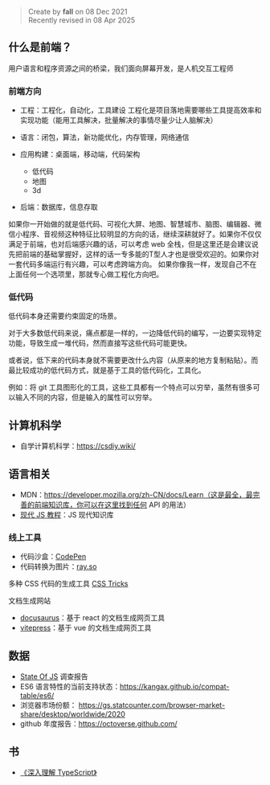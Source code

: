 > Create by **fall** on 08 Dec 2021<br/>
> Recently revised in 08 Apr 2025

## 什么是前端？

用户语言和程序资源之间的桥梁，我们面向屏幕开发，是人机交互工程师

### 前端方向

- 工程：工程化，自动化，工具建设
  工程化是项目落地需要哪些工具提高效率和实现功能（能用工具解决，批量解决的事情尽量少让人脑解决）
- 语言：闭包，算法，新功能优化，内存管理，网络通信
- 应用构建：桌面端，移动端，代码架构
  - 低代码
  - 地图
  - 3d

- 后端：数据库，信息存取

如果你一开始做的就是低代码、可视化大屏、地图、智慧城市、脑图、编辑器、微信小程序、音视频这种特征比较明显的方向的话，继续深耕就好了。如果你不仅仅满足于前端，也对后端感兴趣的话，可以考虑 web 全栈，但是这里还是会建议说先把前端的基础掌握好，这样的话一专多能的T型人才也是很受欢迎的。如果你对一套代码多端运行有兴趣，可以考虑跨端方向。
如果你像我一样，发现自己不在上面任何一个选项里，那就专心做工程化方向吧。

### 低代码

低代码本身还需要约束固定的场景。

对于大多数低代码来说，痛点都是一样的，一边降低代码的编写，一边要实现特定功能，导致生成一堆代码，然而直接写这些代码可能更快。

或者说，低下来的代码本身就不需要更改什么内容（从原来的地方复制粘贴）。而最比较成功的低代码方式，就是基于工具的低代码化，工具化。

例如：将 git 工具图形化的工具，这些工具都有一个特点可以穷举，虽然有很多可以输入不同的内容，但是输入的属性可以穷举。

## 计算机科学

- 自学计算机科学：https://csdiy.wiki/

## 语言相关

- MDN：https://developer.mozilla.org/zh-CN/docs/Learn（这是最全，最完善的前端知识库，你可以在这里找到任何 API 的用法）
- [现代 JS 教程](https://zh.javascript.info/)：JS 现代知识库

### 线上工具

- 代码沙盒：[CodePen](https://codepen.io/)
- 代码转换为图片：[ray.so](https://ray.so/)

多种 CSS 代码的生成工具 [CSS Tricks](https://qishaoxuan.github.io/css_tricks/)

文档生成网站

- [docusaurus](https://www.docusaurus.cn/)：基于 react 的文档生成网页工具
- [vitepress](https://vitepress.dev/guide/what-is-vitepress)：基于 vue 的文档生成网页工具

## 数据

- [State Of JS](https://stateofjs.com/en-US/) 调查报告
- ES6 语言特性的当前支持状态：https://kangax.github.io/compat-table/es6/
- 浏览器市场份额： https://gs.statcounter.com/browser-market-share/desktop/worldwide/2020
- github 年度报告：https://octoverse.github.com/

## 书

- [《深入理解 TypeScript》](https://jkchao.github.io/typescript-book-chinese/)
